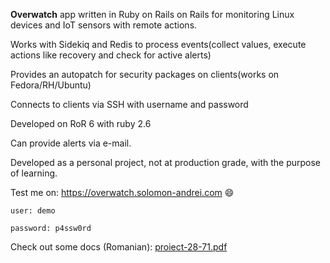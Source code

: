 **Overwatch** app written in Ruby on Rails on Rails for monitoring Linux devices and IoT sensors with remote actions.

Works with Sidekiq and Redis to process events(collect values, execute actions like recovery and check for active alerts)

Provides an autopatch for security packages on clients(works on Fedora/RH/Ubuntu)

Connects to clients via SSH with username and password

Developed on RoR 6 with ruby 2.6

Can provide alerts via e-mail.

Developed as a personal project, not at production grade, with the purpose of learning. 

Test me on:
https://overwatch.solomon-andrei.com :smile: 
```
user: demo 

password: p4ssw0rd
```

Check out some docs (Romanian):
[proiect-28-71.pdf](https://github.com/andreisolo0/Overwatch-IoT-Systems-Monitoring/files/9039898/proiect-28-71.pdf)
